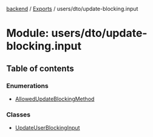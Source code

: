 [backend](../README.md) / [Exports](../modules.md) / users/dto/update-blocking.input

# Module: users/dto/update-blocking.input

## Table of contents

### Enumerations

- [AllowedUpdateBlockingMethod](../enums/users_dto_update_blocking_input.AllowedUpdateBlockingMethod.md)

### Classes

- [UpdateUserBlockingInput](../classes/users_dto_update_blocking_input.UpdateUserBlockingInput.md)

